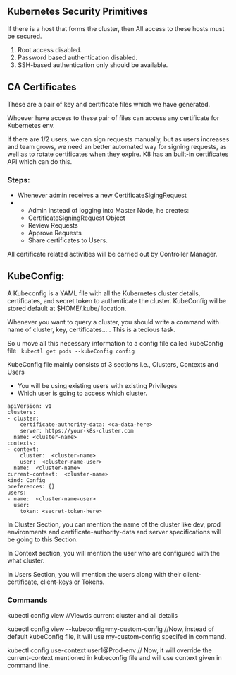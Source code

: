 ## Kubernetes Security Primitives
If there is a host that forms the cluster, then All access to these hosts must be secured.
1. Root access disabled.
2. Password based authentication disabled.
3. SSH-based authentication only should be available.

## CA Certificates
These are a pair of key and certificate files which we have generated.

Whoever have access to these pair of files can access any certificate for Kubernetes env.

If there are 1/2 users, we can sign requests manually, but as users increases and team grows, we need an better automated way for signing requests, as well as to rotate certificates when they expire. K8 has an built-in certificates API which can do this.

### Steps:
- Whenever admin receives a new CertificateSigingRequest
- - Admin instead of logging into Master Node, he creates:
  - CertificateSigningRequest Object
  - Review Requests
  - Approve Requests
  - Share certificates to Users.

All certificate related activities will be carried out by Controller Manager.

## KubeConfig:
A Kubeconfig is a YAML file with all the Kubernetes cluster details, certificates, and secret token to authenticate the cluster.
KubeConfig willbe stored default at $HOME/.kube/ location.

Whenever you want to query a cluster, you should write a command with name of cluster, key, certificates..... This is a tedious task.

So u move all this necessary information to a config file called kubeConfig file
` kubectl get pods --kubeConfig config`

KubeConfig file mainly consists of 3 sections i.e., Clusters, Contexts and Users
- You will be using existing users with existing Privileges
- Which user is going to access which cluster.

```
apiVersion: v1
clusters:
- cluster:
    certificate-authority-data: <ca-data-here>
    server: https://your-k8s-cluster.com
  name: <cluster-name>
contexts:
- context:
    cluster:  <cluster-name>
    user:  <cluster-name-user>
  name:  <cluster-name>
current-context:  <cluster-name>
kind: Config
preferences: {}
users:
- name:  <cluster-name-user>
  user:
    token: <secret-token-here>
```
In Cluster Section, you can mention the name of the cluster like dev, prod environments and certificate-authority-data and server specifications will be going to this Section.

In Context section, you will mention the user who are configured with the what cluster.

In Users Section, you will mention the users along with their client-certificate, client-keys or Tokens.

### Commands
kubectl config view   //Viewds current cluster and all details

kubectl config view --kubeconfig=my-custom-config   //Now, instead of default kubeConfig file, it will use my-custom-config specifed in command.

kubectl config use-context user1@Prod-env      // Now, it will override the current-context mentioned in kubeconfig file and will use context given in command line.
